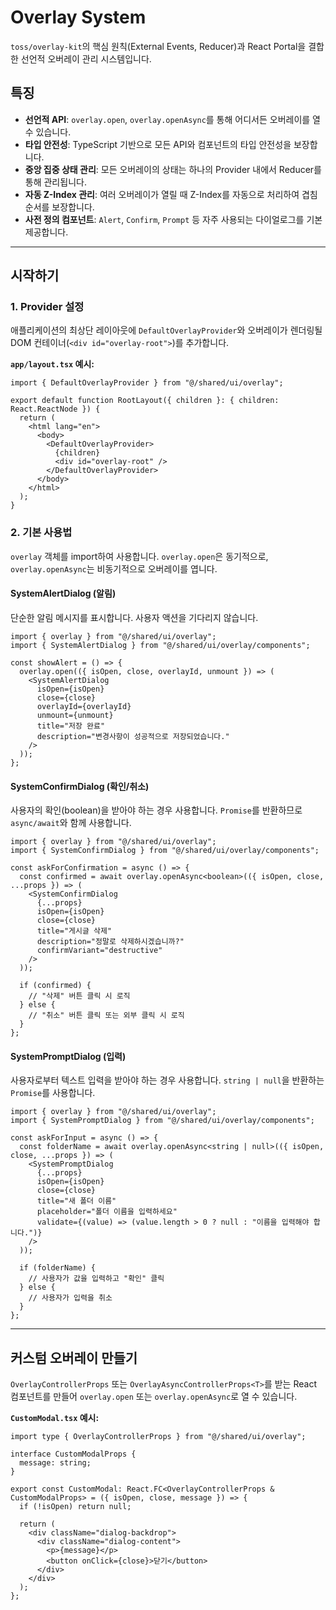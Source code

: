 #  Overlay System

`toss/overlay-kit`의 핵심 원칙(External Events, Reducer)과 React Portal을 결합한 선언적 오버레이 관리 시스템입니다.

## 특징

- **선언적 API**: `overlay.open`, `overlay.openAsync`를 통해 어디서든 오버레이를 열 수 있습니다.
- **타입 안전성**: TypeScript 기반으로 모든 API와 컴포넌트의 타입 안전성을 보장합니다.
- **중앙 집중 상태 관리**: 모든 오버레이의 상태는 하나의 Provider 내에서 Reducer를 통해 관리됩니다.
- **자동 Z-Index 관리**: 여러 오버레이가 열릴 때 Z-Index를 자동으로 처리하여 겹침 순서를 보장합니다.
- **사전 정의 컴포넌트**: `Alert`, `Confirm`, `Prompt` 등 자주 사용되는 다이얼로그를 기본 제공합니다.

---

## 시작하기

### 1. Provider 설정

애플리케이션의 최상단 레이아웃에 `DefaultOverlayProvider`와 오버레이가 렌더링될 DOM 컨테이너(`<div id="overlay-root">`)를 추가합니다.

**`app/layout.tsx` 예시:**

```tsx
import { DefaultOverlayProvider } from "@/shared/ui/overlay";

export default function RootLayout({ children }: { children: React.ReactNode }) {
  return (
    <html lang="en">
      <body>
        <DefaultOverlayProvider>
          {children}
          <div id="overlay-root" />
        </DefaultOverlayProvider>
      </body>
    </html>
  );
}
```

### 2. 기본 사용법

`overlay` 객체를 import하여 사용합니다. `overlay.open`은 동기적으로, `overlay.openAsync`는 비동기적으로 오버레이를 엽니다.

#### SystemAlertDialog (알림)

단순한 알림 메시지를 표시합니다. 사용자 액션을 기다리지 않습니다.

```tsx
import { overlay } from "@/shared/ui/overlay";
import { SystemAlertDialog } from "@/shared/ui/overlay/components";

const showAlert = () => {
  overlay.open(({ isOpen, close, overlayId, unmount }) => (
    <SystemAlertDialog
      isOpen={isOpen}
      close={close}
      overlayId={overlayId}
      unmount={unmount}
      title="저장 완료"
      description="변경사항이 성공적으로 저장되었습니다."
    />
  ));
};
```

#### SystemConfirmDialog (확인/취소)

사용자의 확인(boolean)을 받아야 하는 경우 사용합니다. `Promise`를 반환하므로 `async/await`와 함께 사용합니다.

```tsx
import { overlay } from "@/shared/ui/overlay";
import { SystemConfirmDialog } from "@/shared/ui/overlay/components";

const askForConfirmation = async () => {
  const confirmed = await overlay.openAsync<boolean>(({ isOpen, close, ...props }) => (
    <SystemConfirmDialog
      {...props}
      isOpen={isOpen}
      close={close}
      title="게시글 삭제"
      description="정말로 삭제하시겠습니까?"
      confirmVariant="destructive"
    />
  ));

  if (confirmed) {
    // "삭제" 버튼 클릭 시 로직
  } else {
    // "취소" 버튼 클릭 또는 외부 클릭 시 로직
  }
};
```

#### SystemPromptDialog (입력)

사용자로부터 텍스트 입력을 받아야 하는 경우 사용합니다. `string | null`을 반환하는 `Promise`를 사용합니다.

```tsx
import { overlay } from "@/shared/ui/overlay";
import { SystemPromptDialog } from "@/shared/ui/overlay/components";

const askForInput = async () => {
  const folderName = await overlay.openAsync<string | null>(({ isOpen, close, ...props }) => (
    <SystemPromptDialog
      {...props}
      isOpen={isOpen}
      close={close}
      title="새 폴더 이름"
      placeholder="폴더 이름을 입력하세요"
      validate={(value) => (value.length > 0 ? null : "이름을 입력해야 합니다.")}
    />
  ));

  if (folderName) {
    // 사용자가 값을 입력하고 "확인" 클릭
  } else {
    // 사용자가 입력을 취소
  }
};
```

---

## 커스텀 오버레이 만들기

`OverlayControllerProps` 또는 `OverlayAsyncControllerProps<T>`를 받는 React 컴포넌트를 만들어 `overlay.open` 또는 `overlay.openAsync`로 열 수 있습니다.

**`CustomModal.tsx` 예시:**

```tsx
import type { OverlayControllerProps } from "@/shared/ui/overlay";

interface CustomModalProps {
  message: string;
}

export const CustomModal: React.FC<OverlayControllerProps & CustomModalProps> = ({ isOpen, close, message }) => {
  if (!isOpen) return null;

  return (
    <div className="dialog-backdrop">
      <div className="dialog-content">
        <p>{message}</p>
        <button onClick={close}>닫기</button>
      </div>
    </div>
  );
};
```
